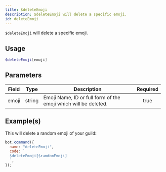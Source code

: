 ```yaml
---
title: $deleteEmoji
description: $deleteEmoji will delete a specific emoji.
id: deleteEmoji
---
```


`$deleteEmoji` will delete a specific emoji.

## Usage

```php
$deleteEmoji[emoji]
```

## Parameters

| Field | Type   | Description                                                     | Required |
| ----- | ------ | --------------------------------------------------------------- | :------: |
| emoji | string | Emoji Name, ID or full form of the emoji which will be deleted. |   true   |

## Example(s)

This will delete a random emoji of your guild:

```javascript
bot.command({
  name: "deleteEmoji",
  code: `
  $deleteEmoji[$randomEmoji]
  `,
});
```

